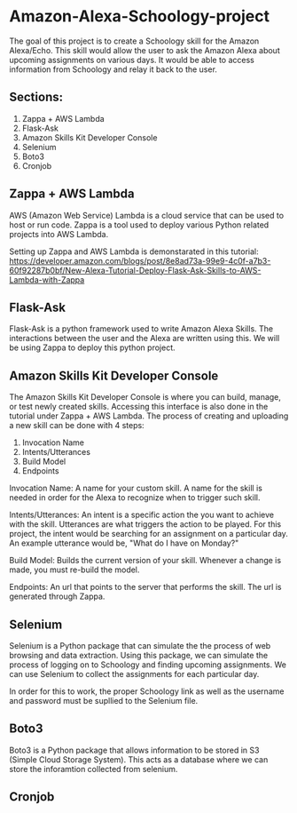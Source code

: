 # Amazon-Alexa-Schoology-project
The goal of this project is to create a Schoology skill for the Amazon Alexa/Echo. This skill would allow the user to ask the Amazon Alexa about upcoming assignments on various days. It would be able to access information from Schoology and relay it back to the user.
## Sections:
1. Zappa + AWS Lambda
2. Flask-Ask
3. Amazon Skills Kit Developer Console
4. Selenium
5. Boto3
6. Cronjob
## Zappa + AWS Lambda
AWS (Amazon Web Service) Lambda is a cloud service that can be used to host or run code. Zappa is a tool used to deploy various Python related projects into AWS Lambda.

Setting up Zappa and AWS Lambda is demonstarated in this tutorial: https://developer.amazon.com/blogs/post/8e8ad73a-99e9-4c0f-a7b3-60f92287b0bf/New-Alexa-Tutorial-Deploy-Flask-Ask-Skills-to-AWS-Lambda-with-Zappa
## Flask-Ask
Flask-Ask is a python framework used to write Amazon Alexa Skills. The interactions between the user and the Alexa are written using this. We will be using Zappa to deploy this python project.
## Amazon Skills Kit Developer Console
The Amazon Skills Kit Developer Console is where you can build, manage, or test newly created skills. Accessing this interface is also done in the tutorial under Zappa + AWS Lambda. The process of creating and uploading a new skill can be done with 4 steps:
1. Invocation Name
2. Intents/Utterances 
3. Build Model
4. Endpoints

Invocation Name: A name for your custom skill. A name for the skill is needed in order for the Alexa to recognize when to trigger such skill.

Intents/Utterances: An intent is a specific action the you want to achieve with the skill. Utterances are what triggers the action to be played. For this project, the intent would be searching for an assignment on a particular day. An example utterance would be, "What do I have on Monday?"

Build Model: Builds the current version of your skill. Whenever a change is made, you must re-build the model.

Endpoints: An url that points to the server that performs the skill. The url is generated through Zappa.
## Selenium
Selenium is a Python package that can simulate the the process of web browsing and data extraction. Using this package, we can simulate the process of logging on to Schoology and finding upcoming assignments. We can use Selenium to collect the assignments for each particular day.

In order for this to work, the proper Schoology link as well as the username and password must be supllied to the Selenium file.

## Boto3
Boto3 is a Python package that allows information to be stored in S3 (Simple Cloud Storage System). This acts as a database where we can store the inforamtion collected from selenium.

## Cronjob


